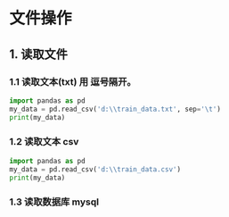 # 文件操作


## 1. 读取文件

### 1.1 读取文本(txt) 用 逗号隔开。

```Python
import pandas as pd
my_data = pd.read_csv('d:\\train_data.txt', sep='\t')
print(my_data)
```

### 1.2 读取文本 csv 

```Python
import pandas as pd
my_data = pd.read_csv('d:\\train_data.csv')
print(my_data)
```

### 1.3 读取数据库 mysql


